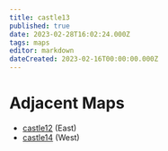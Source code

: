 ```yaml
---
title: castle13
published: true
date: 2023-02-28T16:02:24.000Z
tags: maps
editor: markdown
dateCreated: 2023-02-16T00:00:00.000Z
---
```



# Adjacent Maps
 * [castle12](/maps/castle12) (East)
 * [castle14](/maps/castle14) (West)

